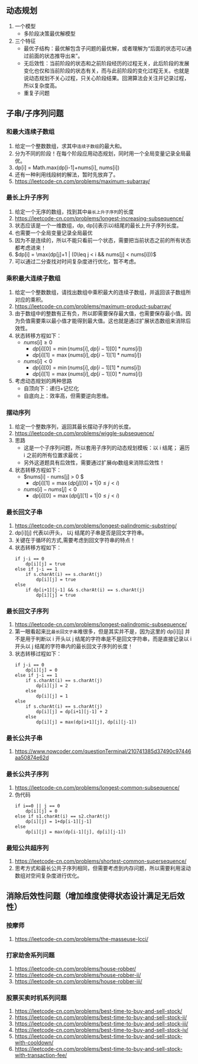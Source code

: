 ## 动态规划
1. 一个模型
	- 多阶段决策最优解模型
2. 三个特征
	- 最优子结构：最优解包含子问题的最优解，或者理解为“后面的状态可以通过前面的状态推导出来”。
	- 无后效性：当前阶段的状态和之前阶段经历的过程无关，此后阶段的发展变化也仅和当前阶段的状态有关，而与此前阶段的变化过程无关。也就是说动态规划不关心过程，只关心阶段结果。回溯算法会关注并记录过程，所以复杂度高。
	- 重复子问题
	
## 子串/子序列问题
### 和最大连续子数组
1. 给定一个整数数组，求其中`连续子数组`的最大和。
1. 分为不同的阶段！在每个阶段应用动态规划，同时用一个全局变量记录全局最优。
2. dp[i] = Math.max(dp[i-1]+nums[i], nums[i])
3. 还有一种利用线段树的解法，暂时先放弃了。
4. https://leetcode-cn.com/problems/maximum-subarray/
### 最长上升子序列
1. 给定一个无序的数组，找到其中`最长上升子序列`的长度
2. https://leetcode-cn.com/problems/longest-increasing-subsequence/
3. 状态应该是一个一维数组，dp, dp[i]表示以i结尾的最长上升子序列长度。
4. 也需要一个全局变量记录全局最优
5. 因为不是连续的，所以不能只看前一个状态，需要把当前状态之前的所有状态都考虑进来！
4. $dp[i] = \max(dp[j]+1 | (0\leq j < i && nums[j] < nums[i]))$ 
1. 可以通过二分查找对时间复杂度进行优化，暂不考虑。
### 乘积最大连续子数组
1. 给定一个整数数组，请找出数组中乘积最大的连续子数组，并返回该子数组所对应的乘积。
2. https://leetcode-cn.com/problems/maximum-product-subarray/
3. 由于数组中的整数有正有负，所以即需要保存最大值，也需要保存最小值。因为负值需要乘以最小值才能得到最大值。这也就是通过扩展状态数组来消除后效性。
4. 状态转移方程如下：
	- $nums[i] \geq 0$
		- $dp[i][0] = \min(nums[i], dp[i-1][0]*nums[i])$
		- $dp[i][1] = \max(nums[i], dp[i-1][1]*nums[i])$
	- $nums[i] < 0$
		- $dp[i][0] = \min(nums[i], dp[i-1][1]*nums[i])$
		- $dp[i][1] = \max(nums[i], dp[i-1][0]*nums[i])$
5. 考虑动态规划的两种思路
	- 自顶向下：递归+记忆化
	- 自底向上：效率高，但需要逆向思维。
	
### 摆动序列
1. 给定一个整数序列，返回其最长摆动子序列的长度。
2. https://leetcode-cn.com/problems/wiggle-subsequence/
3. 思路
	- 这是一个子序列问题，所以套用子序列的动态规划模板：以 i 结尾； 遍历 i 之前的所有位置求最优；
	- 另外这道题具有后效性，需要通过扩展dp数组来消除后效性！
4. 状态转移方程如下：
	- $nums[i] - nums[j] > 0 $
		- $dp[i][1] = \max(dp[j][0]+1 | 0 \leq j < i)$
	- $nums[i] - nums[j] < 0$
		- $dp[i][0] = \max(dp[j][1]+1 | 0 \leq j < i)$
### 最长回文子串
1. https://leetcode-cn.com/problems/longest-palindromic-substring/
2. dp[i][j] 代表以i开头， 以j 结尾的子串是否是回文字符串。
3. 关键在于循环的方式,需要考虑到回文字符串的特点！
4. 状态转移方程如下：
	```
	if j-i == 0 
		dp[i][j] = true 
	else if j-i == 1
		if s.charAt(i) == s.charAt(j)
			dp[i][j] = true 
	else 
		if dp[i+1][j-1] && s.charAt(i) == s.charAt(j)
			dp[i][j] = true
	```
### 最长回文子序列
1. https://leetcode-cn.com/problems/longest-palindromic-subsequence/
2. 第一眼看起来比`最长回文子串`难很多，但是其实并不是，因为这里的 dp[i][j] 并不是用于判断以 i 开头以 j 结尾的字符串是不是回文字符串，而是直接记录以 i 开头以 j 结尾的字符串内的最长回文子序列的长度！
3. 状态转移过程如下：
	```
	if j-i == 0
		dp[i][j] = 0
	else if j-i == 1
		if s.charAt(i) == s.charAt(j)
			dp[i][j] = 2
		else 
			dp[i][j] = 1
	else 
		if s.charAt(i) == s.charAt(j)
			dp[i][j] = dp[i+1][j-1] + 2
		else 
			dp[i][j] = max(dp[i+1][j], dp[i][j-1])
	```
### 最长公共子串
1. https://www.nowcoder.com/questionTerminal/210741385d37490c97446aa50874e62d
### 最长公共子序列
1. https://leetcode-cn.com/problems/longest-common-subsequence/
2. 伪代码
	```
	if i==0 || j == 0
		dp[i][j] = 0
	else if s1.charAt(i) == s2.charAt(j)
		dp[i][j] = 1+dp[i-1][j-1]
	else 
		dp[i][j] = max(dp[i-1][j], dp[i][j-1])
	```
### 最短公共超序列
1. https://leetcode-cn.com/problems/shortest-common-supersequence/
2. 思考方式和最长公共子序列相同，但需要考虑到内存问题，所以需要利用滚动数组对空间复杂度进行优化。
		
		
## 消除后效性问题（增加维度使得状态设计满足无后效性）
### 按摩师
1. https://leetcode-cn.com/problems/the-masseuse-lcci/
### 打家劫舍系列问题
1. https://leetcode-cn.com/problems/house-robber/
2. https://leetcode-cn.com/problems/house-robber-ii/
3. https://leetcode-cn.com/problems/house-robber-iii/
### 股票买卖时机系列问题
1. https://leetcode-cn.com/problems/best-time-to-buy-and-sell-stock/
2. https://leetcode-cn.com/problems/best-time-to-buy-and-sell-stock-ii/
3. https://leetcode-cn.com/problems/best-time-to-buy-and-sell-stock-iii/
4. https://leetcode-cn.com/problems/best-time-to-buy-and-sell-stock-iv/
5. https://leetcode-cn.com/problems/best-time-to-buy-and-sell-stock-with-cooldown/
6. https://leetcode-cn.com/problems/best-time-to-buy-and-sell-stock-with-transaction-fee/